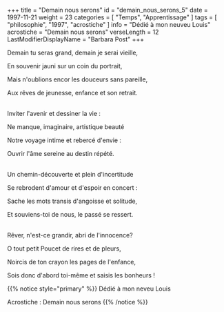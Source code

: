 +++
title = "Demain nous serons"
id = "demain_nous_serons_5"
date = 1997-11-21
weight = 23
categories = [ "Temps", "Apprentissage" ]
tags = [ "philosophie", "1997", "acrostiche" ]
info = "Dédié à mon neuveu Louis"
acrostiche = "Demain nous serons"
verseLength = 12
LastModifierDisplayName = "Barbara Post"
+++

Demain tu seras grand, demain je serai vieille,

En souvenir jauni sur un coin du portrait,

Mais n'oublions encor les douceurs sans pareille,

Aux rêves de jeunesse, enfance et son retrait.

 \
Inviter l'avenir et dessiner la vie :

Ne manque, imaginaire, artistique beauté

Notre voyage intime et rebercé d'envie :

Ouvrir l'âme sereine au destin répété.

 \
Un chemin-découverte et plein d'incertitude

Se rebrodent d'amour et d'espoir en concert :

Sache les mots transis d'angoisse et solitude,

Et souviens-toi de nous, le passé se ressert.

 \
Rêver, n'est-ce grandir, abri de l'innocence?

O tout petit Poucet de rires et de pleurs,

Noircis de ton crayon les pages de l'enfance,

Sois donc d'abord toi-même et saisis les bonheurs !

{{% notice style="primary" %}}
Dédié à mon neveu Louis

Acrostiche : Demain nous serons
{{% /notice %}}
